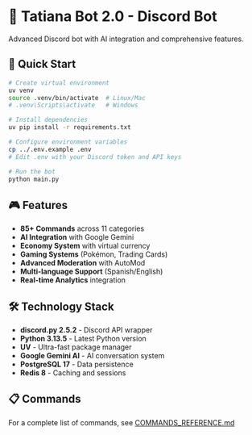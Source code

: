 # 🤖 Tatiana Bot 2.0 - Discord Bot

Advanced Discord bot with AI integration and comprehensive features.

## 🚀 Quick Start

```bash
# Create virtual environment
uv venv
source .venv/bin/activate  # Linux/Mac
# .venv\Scripts\activate   # Windows

# Install dependencies
uv pip install -r requirements.txt

# Configure environment variables
cp ../.env.example .env
# Edit .env with your Discord token and API keys

# Run the bot
python main.py
```

## 🎮 Features

- **85+ Commands** across 11 categories
- **AI Integration** with Google Gemini
- **Economy System** with virtual currency
- **Gaming Systems** (Pokémon, Trading Cards)
- **Advanced Moderation** with AutoMod
- **Multi-language Support** (Spanish/English)
- **Real-time Analytics** integration

## 🛠️ Technology Stack

- **discord.py 2.5.2** - Discord API wrapper
- **Python 3.13.5** - Latest Python version
- **UV** - Ultra-fast package manager
- **Google Gemini AI** - AI conversation system
- **PostgreSQL 17** - Data persistence
- **Redis 8** - Caching and sessions

## 📋 Commands

For a complete list of commands, see [COMMANDS_REFERENCE.md](../docs/COMMANDS_REFERENCE.md)
